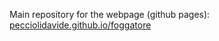 Main repository for the webpage (github pages):
[pecciolidavide.github.io/foggatore](pecciolidavide.github.io/foggatore)
